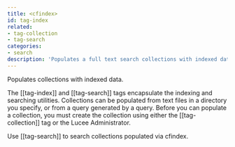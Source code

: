 ```yaml
---
title: <cfindex>
id: tag-index
related:
- tag-collection
- tag-search
categories:
- search
description: 'Populates a full text search collections with indexed data.'
---
```


Populates collections with indexed data.

The [[tag-index]] and [[tag-search]] tags encapsulate the
indexing and searching utilities. Collections can be populated from text files in a directory
you specify, or from a query generated by a query. Before you can populate a collection,
you must create the collection using either the [[tag-collection]] tag or the Lucee Administrator.

Use [[tag-search]] to search collections populated via cfindex.
